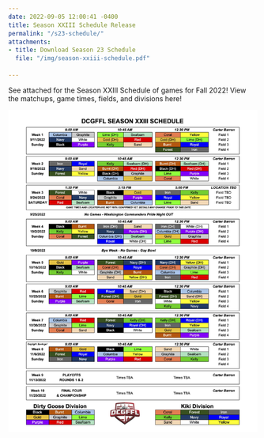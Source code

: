 ```yaml
---
date: 2022-09-05 12:00:41 -0400
title: Season XXIII Schedule Release
permalink: "/s23-schedule/"
attachments:
- title: Download Season 23 Schedule
  file: "/img/season-xxiii-schedule.pdf"

---
```

See attached for the Season XXIII Schedule of games for Fall 2022!  View the matchups, game times, fields, and divisions here!

![](/img/season-xxiii-schedule.jpg)